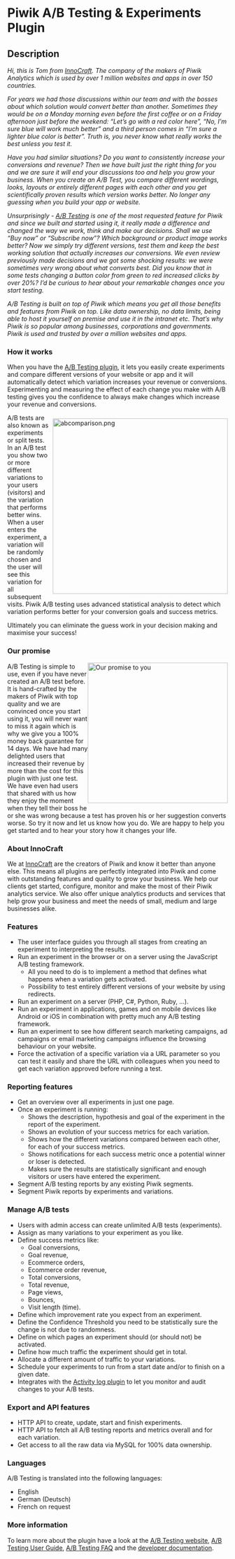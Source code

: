 # Piwik A/B Testing & Experiments Plugin

## Description

*Hi, this is Tom from [InnoCraft](https://www.innocraft.com). The company of the makers of Piwik Analytics which is used by over 1 million websites and apps in over 150 countries.* 

*For years we had those discussions within our team and with the bosses about which solution would convert better than another. Sometimes they would be on a Monday morning even before the first coffee or on a Friday afternoon just before the weekend: “Let’s go with a red color here”, “No, I’m sure blue will work much better” and a third person comes in “I’m sure a lighter blue color is better”. Truth is, you never know what really works the best unless you test it.*

*Have you had similar situations? Do you want to consistently increase your conversions and revenue? Then we have built just the right thing for you and we are sure it will end your discussions too and help you grow your business. When you create an A/B Test, you compare different wordings, looks, layouts or entirely different pages with each other and you get scientifically proven results which version works better. No longer any guessing when you build your app or website.* 

*Unsurprisingly - [A/B Testing](https://www.ab-tests.net) is one of the most requested feature for Piwik and since we built and started using it, it really made a difference and changed the way we work, think and make our decisions. Shall we use “Buy now” or “Subscribe now”? Which background or product image works better? Now we simply try different versions, test them and keep the best working solution that actually increases our conversions. We even review previously made decisions and we got some shocking results: we were sometimes very wrong about what converts best. Did you know that in some tests changing a button color from green to red increased clicks by over 20%? I’d be curious to hear about your remarkable changes once you start testing.*

*A/B Testing is built on top of Piwik which means you get all those benefits and features from Piwik on top. Like data ownership, no data limits, being able to host it yourself on premise and use it in the intranet etc. That’s why Piwik is so popular among businesses, corporations and governments. Piwik is used and trusted by over a million websites and apps.* 

### How it works

When you have the [A/B Testing plugin](https://www.ab-tests.net), it lets you easily create experiments and compare different versions of your website or app and it will automatically detect which variation increases your revenue or conversions. Experimenting and measuring the effect of each change you make with A/B testing gives you the confidence to always make changes which increase your revenue and conversions.
 
<img src="//www.ab-tests.net/innocraft/abcomparison.png" style="width: 400px;float: right;margin-bottom: 10px;margin-left: 10px;margin-top: 10px;" alt="abcomparison.png">A/B tests are also known as experiments or split tests. In an A/B test you show two or more different variations to your 
users (visitors) and the variation that performs better wins. When a user enters the experiment, a variation will be 
randomly chosen and the user will see this variation for all subsequent visits. Piwik A/B testing uses 
advanced statistical analysis to detect which variation performs better for your conversion goals and success metrics.

Ultimately you can eliminate the guess work in your decision making and maximise your success! 

### Our promise 

<img src="https://www.innocraft.com/innocraft/our_promise.jpg" style="width:320px;float:right;margin-bottom: 10px;" alt="Our promise to you">A/B Testing is simple to use, even if you have never created an A/B test before. It is hand-crafted by the makers of Piwik with top quality and we are convinced once you start using it, you will never want to miss it again which is why we give you a 100% money back guarantee for 14 days. We have had many delighted users that increased their revenue by more than the cost for this plugin with just one test. We have even had users that shared with us how they enjoy the moment when they tell their boss he or she was wrong because a test has proven his or her suggestion converts worse. So try it now and let us know how you do. We are happy to help you get started and to hear your story how it changes your life.

### About InnoCraft

We at [InnoCraft](https://www.innocraft.com) are the creators of Piwik and know it better than anyone else. This means all plugins are perfectly integrated into Piwik and come with outstanding features and quality to grow your business. We help our clients get started, configure, monitor and make the most of their Piwik analytics service. We also offer unique analytics products and services that help grow your business and meet the needs of small, medium and large businesses alike.

### Features

* The user interface guides you through all stages from creating an experiment to interpreting the results.
* Run an experiment in the browser or on a server using the JavaScript A/B testing framework.
  * All you need to do is to implement a method that defines what happens when a variation gets activated.
  * Possibility to test entirely different versions of your website by using redirects.
* Run an experiment on a server (PHP, C#, Python, Ruby, ...).
* Run an experiment in applications, games and on mobile devices like Android or iOS in combination with pretty much any A/B testing framework.
* Run an experiment to see how different search marketing campaigns, ad campaigns or email marketing campaigns influence the browsing behaviour on your website.
* Force the activation of a specific variation via a URL parameter so you can test it easily and share the URL with colleagues when you need to get each variation approved before running a test.

### Reporting features

* Get an overview over all experiments in just one page.
* Once an experiment is running:
  * Shows the description, hypothesis and goal of the experiment in the report of the experiment.
  * Shows an evolution of your success metrics for each variation.
  * Shows how the different variations compared between each other, for each of your success metrics.
  * Shows notifications for each success metric once a potential winner or loser is detected.
  * Makes sure the results are statistically significant and enough visitors or users have entered the experiment.
* Segment A/B testing reports by any existing Piwik segments.
* Segment Piwik reports by experiments and variations.

### Manage A/B tests

* Users with admin access can create unlimited A/B tests (experiments).
* Assign as many variations to your experiment as you like.
* Define success metrics like:
    * Goal conversions,
    * Goal revenue,
    * Ecommerce orders,
    * Ecommerce order revenue,
    * Total conversions,
    * Total revenue,
    * Page views,
    * Bounces,
    * Visit length (time).
* Define which improvement rate you expect from an experiment. 
* Define the Confidence Threshold you need to be statistically sure the change is not due to randomness.
* Define on which pages an experiment should (or should not) be activated. 
* Define how much traffic the experiment should get in total.
* Allocate a different amount of traffic to your variations.
* Schedule your experiments to run from a start date and/or to finish on a given date.
* Integrates with the [Activity log plugin](https://plugins.piwik.org/ActivityLog) to let you monitor and audit changes to your A/B tests.

### Export and API features

* HTTP API to create, update, start and finish experiments.
* HTTP API to fetch all A/B testing reports and metrics overall and for each variation.
* Get access to all the raw data via MySQL for 100% data ownership.

### Languages
A/B Testing is translated into the following languages:

* English
* German (Deutsch)
* French on request

### More information 

To learn more about the plugin have a look at the [A/B Testing website](https://www.ab-tests.net), 
[A/B Testing User Guide](https://piwik.org/docs/ab-testing/), [A/B Testing FAQ](https://piwik.org/faq/ab-testing/) and the [developer documentation](https://developer.piwik.org/guides/ab-tests).
